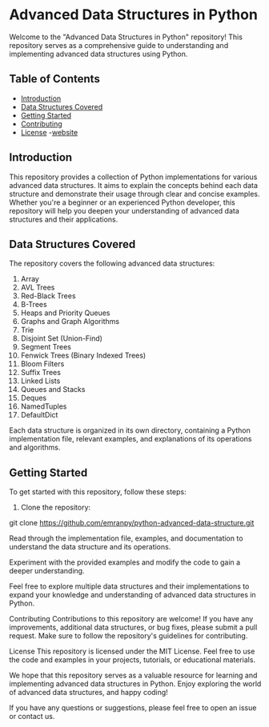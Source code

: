 # Advanced Data Structures in Python

Welcome to the "Advanced Data Structures in Python" repository! This repository serves as a comprehensive guide to understanding and implementing advanced data structures using Python.

## Table of Contents

- [Introduction](#introduction)
- [Data Structures Covered](#data-structures-covered)
- [Getting Started](#getting-started)
- [Contributing](#contributing)
- [License](#license)
-[website](www.google.com)
## Introduction

This repository provides a collection of Python implementations for various advanced data structures. It aims to explain the concepts behind each data structure and demonstrate their usage through clear and concise examples. Whether you're a beginner or an experienced Python developer, this repository will help you deepen your understanding of advanced data structures and their applications.

## Data Structures Covered

The repository covers the following advanced data structures:

1. Array
2. AVL Trees
3. Red-Black Trees
4. B-Trees
5. Heaps and Priority Queues
6. Graphs and Graph Algorithms
7. Trie
8. Disjoint Set (Union-Find)
9. Segment Trees
10. Fenwick Trees (Binary Indexed Trees)
11. Bloom Filters
12. Suffix Trees
13. Linked Lists
14. Queues and Stacks
15. Deques
16. NamedTuples
17. DefaultDict

Each data structure is organized in its own directory, containing a Python implementation file, relevant examples, and explanations of its operations and algorithms.

## Getting Started

To get started with this repository, follow these steps:

1. Clone the repository:


git clone https://github.com/emranpy/python-advanced-data-structure.git

Read through the implementation file, examples, and documentation to understand the data structure and its operations.

Experiment with the provided examples and modify the code to gain a deeper understanding.

Feel free to explore multiple data structures and their implementations to expand your knowledge and understanding of advanced data structures in Python.

Contributing
Contributions to this repository are welcome! If you have any improvements, additional data structures, or bug fixes, please submit a pull request. Make sure to follow the repository's guidelines for contributing.

License
This repository is licensed under the MIT License. Feel free to use the code and examples in your projects, tutorials, or educational materials.

We hope that this repository serves as a valuable resource for learning and implementing advanced data structures in Python. Enjoy exploring the world of advanced data structures, and happy coding!

If you have any questions or suggestions, please feel free to open an issue or contact us.
